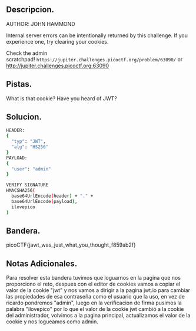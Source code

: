 ## Descripcion.
AUTHOR: JOHN HAMMOND

Internal server errors can be intentionally returned by this challenge. If you experience one, try clearing your cookies.

Check the admin scratchpad! `https://jupiter.challenges.picoctf.org/problem/63090/` or http://jupiter.challenges.picoctf.org:63090

## Pistas.
What is that cookie?
Have you heard of JWT?

## Solucion.
```bash 
HEADER:
{
  "typ": "JWT",
  "alg": "HS256"
}
PAYLOAD:
{
  "user": "admin"
}

VERIFY SIGNATURE
HMACSHA256(
  base64UrlEncode(header) + "." +
  base64UrlEncode(payload),
  ilovepico
)

```

## Bandera.
picoCTF{jawt_was_just_what_you_thought_f859ab2f}

## Notas Adicionales.
Para resolver esta bandera tuvimos que loguarnos en la pagina que nos proporciono el reto, despues con el editor de cookies vamos a copiar el valor de la cookie "jwt" y nos vamos a dirigir a la pagina jwt.io para cambiar las propiedades de esa contraseña como el usuario que la uso, en vez de ricardo pondremos "admin", luego en la verificacion de firma pusimos la palabra "ilovepico" por lo que el valor de la cookie jwt cambió a la cookie del administrador, volvimos a la pagina principal, actualizamos el valor de la cookie y nos logueamos como admin.